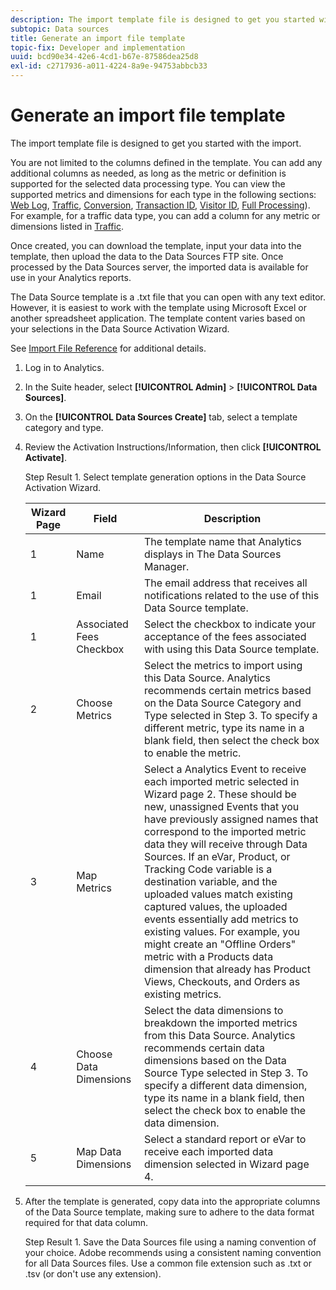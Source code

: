```yaml
---
description: The import template file is designed to get you started with the import.
subtopic: Data sources
title: Generate an import file template
topic-fix: Developer and implementation
uuid: bcd90e34-42e6-4cd1-b67e-87586dea25d8
exl-id: c2717936-a011-4224-8a9e-94753abbcb33
---
```

# Generate an import file template

The import template file is designed to get you started with the import.

You are not limited to the columns defined in the template. You can add any additional columns as needed, as long as the metric or definition is supported for the selected data processing type. You can view the supported metrics and dimensions for each type in the following sections: [Web Log](/help/import/c-data-sources/c-datasrc-types/datasrc-web-log.md), [Traffic](/help/import/c-data-sources/c-datasrc-types/datasrc-traffic.md), [Conversion](/help/import/c-data-sources/c-datasrc-types/datasrc-conversion.md), [Transaction ID](/help/import/c-data-sources/c-datasrc-types/datasrc-transactionid.md), [Visitor ID](/help/import/c-data-sources/c-datasrc-types/datasrc-visitorid.md), [Full Processing](/help/import/c-data-sources/c-datasrc-types/datasrc-full-processing.md)). For example, for a traffic data type, you can add a column for any metric or dimensions listed in [Traffic](/help/import/c-data-sources/c-datasrc-types/datasrc-traffic.md).

Once created, you can download the template, input your data into the template, then upload the data to the Data Sources FTP site. Once processed by the Data Sources server, the imported data is available for use in your Analytics reports.

The Data Source template is a .txt file that you can open with any text editor. However, it is easiest to work with the template using Microsoft Excel or another spreadsheet application. The template content varies based on your selections in the Data Source Activation Wizard.

See [Import File Reference](/help/import/c-data-sources/datasrc-template/datasrc-import-file-reference.md) for additional details.

1. Log in to Analytics.
1. In the Suite header, select **[!UICONTROL Admin]** > **[!UICONTROL Data Sources]**.
1. On the **[!UICONTROL Data Sources Create]** tab, select a template category and type.
1. Review the Activation Instructions/Information, then click **[!UICONTROL Activate]**.

   Step Result 1. Select template generation options in the Data Source Activation Wizard.

    | Wizard Page | Field | Description |
    |--- |--- |--- |
    |1|Name|The template name that Analytics displays in The Data Sources Manager.|
    |1|Email|The email address that receives all notifications related to the use of this Data Source template.|
    |1|Associated Fees Checkbox|Select the checkbox to indicate your acceptance of the fees associated with using this Data Source template.|
    |2|Choose Metrics|Select the metrics to import using this Data Source. Analytics recommends certain metrics based on the Data Source Category and Type selected in Step 3.  To specify a different metric, type its name in a blank field, then select the check box to enable the metric.|
    |3|Map Metrics|Select a Analytics Event to receive each imported metric selected in Wizard page 2.  These should be new, unassigned Events that you have previously assigned names that correspond to the imported metric data they will receive through Data Sources.  If an eVar, Product, or Tracking Code variable is a destination variable, and the uploaded values match existing captured values, the uploaded events essentially add metrics to existing values. For example, you might create an "Offline Orders" metric with a Products data dimension that already has Product Views, Checkouts, and Orders as existing metrics.|
    |4|Choose Data Dimensions|Select the data dimensions to breakdown the imported metrics from this Data Source. Analytics recommends certain data dimensions based on the Data Source Type selected in Step 3.  To specify a different data dimension, type its name in a blank field, then select the check box to enable the data dimension.|
    |5|Map Data Dimensions|Select a standard report or eVar to receive each imported data dimension selected in Wizard page 4.|

1. After the template is generated, copy data into the appropriate columns of the Data Source template, making sure to adhere to the data format required for that data column.

   Step Result 1. Save the Data Sources file using a naming convention of your choice. Adobe recommends using a consistent naming convention for all Data Sources files. Use a common file extension such as .txt or .tsv (or don't use any extension).
